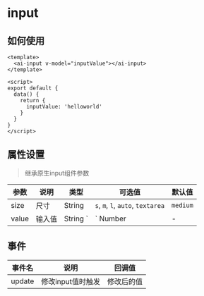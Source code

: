 # input
## 如何使用
```vue
<template>
  <ai-input v-model="inputValue"></ai-input>
</template>

<script>
export default {
  data() {
    return {
      inputValue: 'helloworld'
    }
  }
}
</script>
```
## 属性设置
> 继承原生input组件参数

| 参数 | 说明 | 类型| 可选值| 默认值|
| --- | --- | --- | --- | --- |
| size | 尺寸| String| `s`, `m`, `l`, `auto`, `textarea` | `medium` |
| value | 输入值| String `|` Number| - | - |

## 事件
| 事件名| 说明| 回调值|
| -- | -- | -- |
| update| 修改input值时触发| 修改后的值|
